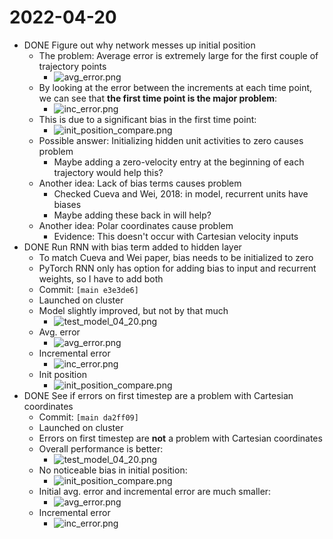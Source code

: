 # 2022-04-20

- DONE Figure out why network messes up initial position
	- The problem: Average error is extremely large for the first couple of trajectory points
		- ![avg_error.png](../assets/avg_error_1650473879541_0.png)
	- By looking at the error between the increments at each time point, we can see that **the first time point is the major problem**:
		- ![inc_error.png](../assets/inc_error_1650474436381_0.png)
	- This is due to a significant bias in the first time point:
		- ![init_position_compare.png](../assets/init_position_compare_1650466893684_0.png)
	- Possible answer: Initializing hidden unit activities to zero causes problem
		- Maybe adding a zero-velocity entry at the beginning of each trajectory would help this?
	- Another idea: Lack of bias terms causes problem
		- Checked Cueva and Wei, 2018: in model, recurrent units have biases
		- Maybe adding these back in will help?
	- Another idea: Polar coordinates cause problem
		- Evidence: This doesn't occur with Cartesian velocity inputs
- DONE Run RNN with bias term added to hidden layer
	- To match Cueva and Wei paper, bias needs to be initialized to zero
	- PyTorch RNN only has option for adding bias to input and recurrent weights, so I have to add both
	- Commit: `[main e3e3de6]`
	- Launched on cluster
	- Model slightly improved, but not by that much
		- ![test_model_04_20.png](../assets/test_model_04_20_1650487271550_0.png)
    - Avg. error
		- ![avg_error.png](../assets/avg_error_1650487278830_0.png)
    - Incremental error
		- ![inc_error.png](../assets/inc_error_1650487288072_0.png)
    - Init position
		- ![init_position_compare.png](../assets/init_position_compare_1650487296768_0.png)
- DONE See if errors on first timestep are a problem with Cartesian coordinates
	- Commit: `[main da2ff09]`
	- Launched on cluster
	- Errors on first timestep are **not** a problem with Cartesian coordinates
	- Overall performance is better:
		- ![test_model_04_20.png](../assets/test_model_04_20_1650577506623_0.png)
	- No noticeable bias in initial position:
		- ![init_position_compare.png](../assets/init_position_compare_1650577535621_0.png)
	- Initial avg. error and incremental error are much smaller:
		- ![avg_error.png](../assets/avg_error_1650577568203_0.png)
    - Incremental error
		- ![inc_error.png](../assets/inc_error_1650577580062_0.png)
